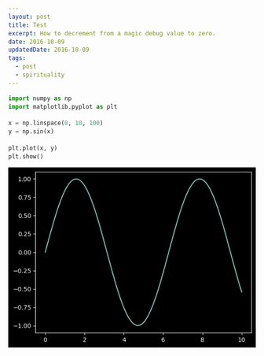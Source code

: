```yaml
---
layout: post
title: Test
excerpt: How to decrement from a magic debug value to zero.
date: 2016-10-09
updatedDate: 2016-10-09
tags:
  - post
  - spirituality
---
```



```python
import numpy as np
import matplotlib.pyplot as plt

x = np.linspace(0, 10, 100)
y = np.sin(x)

plt.plot(x, y)
plt.show()

```


![png](/test_files/test_1_0.png)

